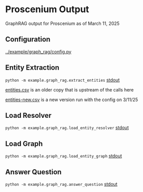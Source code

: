 # Proscenium Output

GraphRAG output for Proscenium as of March 11, 2025

## Configuration

[../example/graph_rag/config.py](../example/graph_rag/config.py)

## Entity Extraction

`python -m example.graph_rag.extract_entities` [stdout](./extract_entities.out)

[entities.csv](./entities.csv) is an older copy that is upstream of the calls here

[entities-new.csv](./entities.csv) is a new version run with the config on 3/11/25

## Load Resolver

`python -m example.graph_rag.load_entity_resolver` [stdout](./load_entity_resolver.out)

## Load Graph

`python -m example.graph_rag.load_entity_graph` [stdout](./load_entity_graph.out)

## Answer Question

`python -m example.graph_rag.answer_question` [stdout](./answer_question.out)
